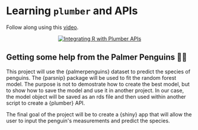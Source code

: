 # Learning `plumber` and APIs

Follow along using this [video](https://www.youtube.com/watch?v=J0Th2QRZ7Rk&t=199s).

<p align="center">
  <a href="http://www.youtube.com/watch?v=J0Th2QRZ7Rk">
    <img src="http://img.youtube.com/vi/J0Th2QRZ7Rk/0.jpg" alt="Integrating R with Plumber APIs">
  </a>
</p>

## Getting some help from the Palmer Penguins :wrench::penguin:

This project will use the {palmerpenguins} dataset to predict the species of penguins. The {parsnip} package will be used to fit the random forest model. The purpose is not to demostrate how to create the best model, but to show how to save the model and use it in another project. In our case, the model object will be saved as an rds file and then used within another script to create a {plumber} API. 

The final goal of the project will be to create a {shiny} app that will allow the user to input the penguin's measurements and predict the species.
